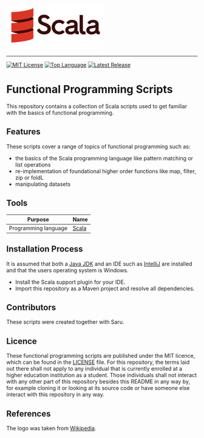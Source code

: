 <img src=resources/scala_logo.png alt="Scala Logo" width="256" height="117">

--------------------------------------------------------------------------------
[![MIT License](https://img.shields.io/badge/license-MIT-green.svg)](LICENSE)
[![Top Language](https://img.shields.io/github/languages/top/johanneshagspiel/functional-programming-scripts
)](https://github.com/johanneshagspiel/functional-programming-scripts)
[![Latest Release](https://img.shields.io/github/v/release/johanneshagspiel/functional-programming-scripts)](https://github.com/johanneshagspiel/functional-programming-scripts/releases/)

# Functional Programming Scripts

This repository contains a collection of Scala scripts used to get familiar with the basics of functional programming.

## Features

These scripts cover a range of topics of functional programming such as:

- the basics of the Scala programming language like pattern matching or list operations
- re-implementation of foundational higher order functions like map, filter, zip or foldL
- manipulating datasets

## Tools

| Purpose              | Name                             |
|----------------------|----------------------------------|
| Programming language | [Scala](https://scala-lang.org/) |

## Installation Process

It is assumed that both a [Java JDK](https://openjdk.org/) and an IDE such as [IntelliJ](https://www.jetbrains.com/idea/) are installed and that the users operating system is Windows.

- Install the Scala support plugin for your IDE.
- Import this repository as a Maven project and resolve all dependencies.

## Contributors

These scripts were created together with Saru.

## Licence

These functional programming scripts are published under the MIT licence, which can be found in the [LICENSE](LICENSE) file. For this repository, the terms laid out there shall not apply to any individual that is currently enrolled at a higher education institution as a student. Those individuals shall not interact with any other part of this repository besides this README in any way by, for example cloning it or looking at its source code or have someone else interact with this repository in any way.

## References

The logo was taken from [Wikipedia](https://de.wikipedia.org/wiki/Scala_(Programmiersprache)#/media/Datei:Scala-full-color.svg). 
